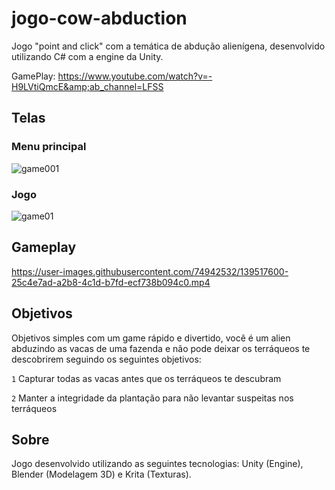 # jogo-cow-abduction
Jogo "point and click" com a temática de abdução alienígena, desenvolvido utilizando C# com a engine da Unity.  

GamePlay: https://www.youtube.com/watch?v=-H9LVtiQmcE&amp;ab_channel=LFSS

## Telas

### Menu principal
![game001](https://user-images.githubusercontent.com/74942532/139517285-789f8b7d-5de9-4815-a652-ffe63cb77a6e.png)

### Jogo
![game01](https://user-images.githubusercontent.com/74942532/139517289-8ec2ae4d-9563-4c65-ba1c-fcfc82cdb5d7.png)

## Gameplay
https://user-images.githubusercontent.com/74942532/139517600-25c4e7ad-a2b8-4c1d-b7fd-ecf738b094c0.mp4

## Objetivos

Objetivos simples com um game rápido e divertido, você é um alien abduzindo as vacas de uma fazenda e não pode deixar os terráqueos te descobrirem
seguindo os seguintes objetivos:

`1` Capturar todas as vacas antes que os terráqueos te descubram

`2` Manter a integridade da plantação para não levantar suspeitas nos terráqueos

## Sobre

Jogo desenvolvido utilizando as seguintes tecnologias: Unity (Engine), Blender (Modelagem 3D) e Krita (Texturas).
